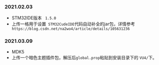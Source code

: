 ### 2021.02.03
* STM32IDE版本 ` 1.5.0`
* 上传一格用于设置` STM32CudeIDE`代码自动补全的jar包，详情参考` https://blog.csdn.net/na2wo4/article/details/105631236`

### 2021.03.09

* MDK5
* 上传一个暗色主题插件包，解压后`global.prop`粘贴到安装目录下的 `VU4/`下。